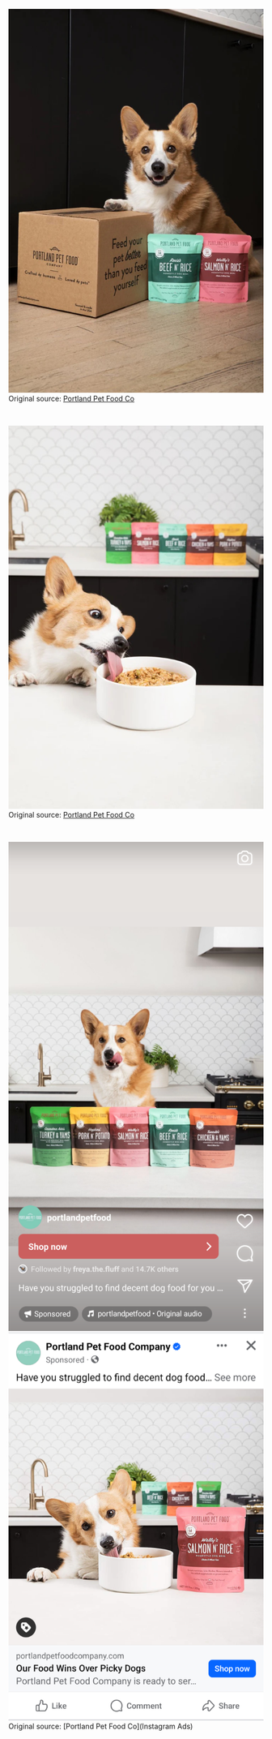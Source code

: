 ![Portland Pet Food Co](https://raw.githubusercontent.com/nikole-flowers/leo-work/main/PortlandPetFoodCo/PPFC.jpeg "Portland Pet Food Co")
Original source: [Portland Pet Food Co]()

</br>

![Portland Pet Food Co](https://raw.githubusercontent.com/nikole-flowers/leo-work/main/PortlandPetFoodCo/PPFC2.jpeg "Portland Pet Food Co")
Original source: [Portland Pet Food Co]()

</br>

![Portland Pet Food Co](https://raw.githubusercontent.com/nikole-flowers/leo-work/main/PortlandPetFoodCo/PPFC3.png "Portland Pet Food Co")
![Portland Pet Food Co](https://raw.githubusercontent.com/nikole-flowers/leo-work/main/PortlandPetFoodCo/PPFC4.png "Portland Pet Food Co")
Original source: [Portland Pet Food Co](Instagram Ads)
